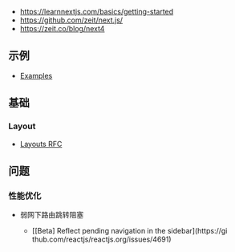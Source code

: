 - https://learnnextjs.com/basics/getting-started
- https://github.com/zeit/next.js/
- https://zeit.co/blog/next4

## 示例

- [Examples](https://github.com/vercel/next.js/tree/canary/examples)

## 基础

### Layout

- [Layouts RFC](https://nextjs.org/blog/layouts-rfc)

## 问题

### 性能优化

- 弱网下路由跳转阻塞

    - [[Beta] Reflect pending navigation in the sidebar](https://gi
    thub.com/reactjs/reactjs.org/issues/4691)
